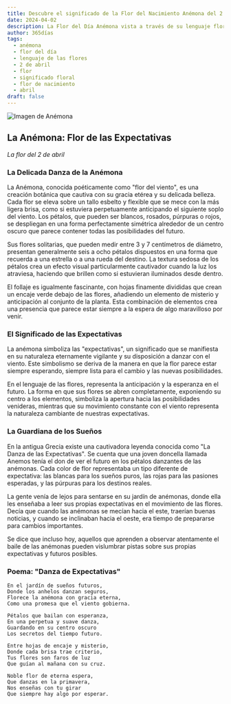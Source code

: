 ```yaml
---
title: Descubre el significado de la Flor del Nacimiento Anémona del 2 de abril
date: 2024-04-02
description: La Flor del Día Anémona vista a través de su lenguaje floral e historias
author: 365días
tags:
  - anémona
  - flor del día
  - lenguaje de las flores
  - 2 de abril
  - flor
  - significado floral
  - flor de nacimiento
  - abril
draft: false
---
```


![Imagen de Anémona](https://cdn.pixabay.com/photo/2016/11/30/14/20/anemone-1872919_1280.jpg#center)


## La Anémona: Flor de las Expectativas
*La flor del 2 de abril*

### La Delicada Danza de la Anémona

La Anémona, conocida poéticamente como "flor del viento", es una creación botánica que cautiva con su gracia etérea y su delicada belleza. Cada flor se eleva sobre un tallo esbelto y flexible que se mece con la más ligera brisa, como si estuviera perpetuamente anticipando el siguiente soplo del viento. Los pétalos, que pueden ser blancos, rosados, púrpuras o rojos, se despliegan en una forma perfectamente simétrica alrededor de un centro oscuro que parece contener todas las posibilidades del futuro.

Sus flores solitarias, que pueden medir entre 3 y 7 centímetros de diámetro, presentan generalmente seis a ocho pétalos dispuestos en una forma que recuerda a una estrella o a una rueda del destino. La textura sedosa de los pétalos crea un efecto visual particularmente cautivador cuando la luz los atraviesa, haciendo que brillen como si estuvieran iluminados desde dentro.

El follaje es igualmente fascinante, con hojas finamente divididas que crean un encaje verde debajo de las flores, añadiendo un elemento de misterio y anticipación al conjunto de la planta. Esta combinación de elementos crea una presencia que parece estar siempre a la espera de algo maravilloso por venir.

### El Significado de las Expectativas

La anémona simboliza las "expectativas", un significado que se manifiesta en su naturaleza eternamente vigilante y su disposición a danzar con el viento. Este simbolismo se deriva de la manera en que la flor parece estar siempre esperando, siempre lista para el cambio y las nuevas posibilidades.

En el lenguaje de las flores, representa la anticipación y la esperanza en el futuro. La forma en que sus flores se abren completamente, exponiendo su centro a los elementos, simboliza la apertura hacia las posibilidades venideras, mientras que su movimiento constante con el viento representa la naturaleza cambiante de nuestras expectativas.

### La Guardiana de los Sueños

En la antigua Grecia existe una cautivadora leyenda conocida como "La Danza de las Expectativas". Se cuenta que una joven doncella llamada Anemos tenía el don de ver el futuro en los pétalos danzantes de las anémonas. Cada color de flor representaba un tipo diferente de expectativa: las blancas para los sueños puros, las rojas para las pasiones esperadas, y las púrpuras para los destinos reales.

La gente venía de lejos para sentarse en su jardín de anémonas, donde ella les enseñaba a leer sus propias expectativas en el movimiento de las flores. Decía que cuando las anémonas se mecían hacia el este, traerían buenas noticias, y cuando se inclinaban hacia el oeste, era tiempo de prepararse para cambios importantes.

Se dice que incluso hoy, aquellos que aprenden a observar atentamente el baile de las anémonas pueden vislumbrar pistas sobre sus propias expectativas y futuros posibles.

### Poema: "Danza de Expectativas"

```
En el jardín de sueños futuros,
Donde los anhelos danzan seguros,
Florece la anémona con gracia eterna,
Como una promesa que el viento gobierna.

Pétalos que bailan con esperanza,
En una perpetua y suave danza,
Guardando en su centro oscuro
Los secretos del tiempo futuro.

Entre hojas de encaje y misterio,
Donde cada brisa trae criterio,
Tus flores son faros de luz
Que guían al mañana con su cruz.

Noble flor de eterna espera,
Que danzas en la primavera,
Nos enseñas con tu girar
Que siempre hay algo por esperar.
```